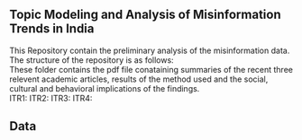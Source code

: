 ## **Topic Modeling and Analysis of Misinformation Trends in India**

This Repository contain the preliminary analysis of the misinformation data.    
The structure of the repository is as follows:  
These folder contains the pdf file conataining summaries of the recent three relevent academic articles, results of the method used and the social, cultural and behavioral implications of the findings.  
ITR1:
ITR2:
ITR3:
ITR4:

## Data
